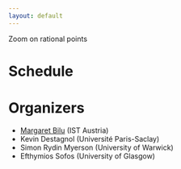 ```yaml
---
layout: default
---
```


Zoom on rational points

# Schedule

# Organizers

* [Margaret Bilu](./https://pub.ist.ac.at/~mbilu/index.html) (IST Austria)
* Kevin Destagnol (Université Paris-Saclay)
* Simon Rydin Myerson (University of Warwick)
* Efthymios Sofos (University of Glasgow)

